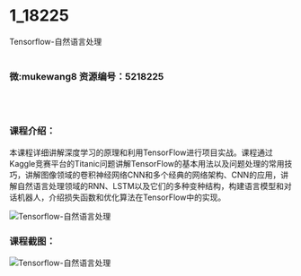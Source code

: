 # 1_18225
Tensorflow-自然语言处理
<br/></br>
<h3>微:mukewang8 资源编号：5218225</h3>
<br/></br>
<h3>课程介绍：</h3>
<p>本课程详细讲解深度学习的原理和利用TensorFlow进行项目实战。课程通过Kaggle竞赛平台的Titanic问题讲解TensorFlow的基本用法以及问题处理的常用技巧，讲解图像领域的卷积神经网络CNN和多个经典的网络架构、CNN的应用，讲解自然语言处理领域的RNN、LSTM以及它们的多种变种结构，构建语言模型和对话机器人，介绍损失函数和优化算法在TensorFlow中的实现。</p>
<p><img src="https://www.ko996.com/wp-content/uploads/img/2021/02/1-11.png" alt="Tensorflow-自然语言处理"></p>
<div class="info-desc">
<h3>课程截图：</h3>
<p><img src="https://www.ko996.com/wp-content/uploads/img/2021/02/2-14.png" alt="Tensorflow-自然语言处理"></p>


			
</div>
